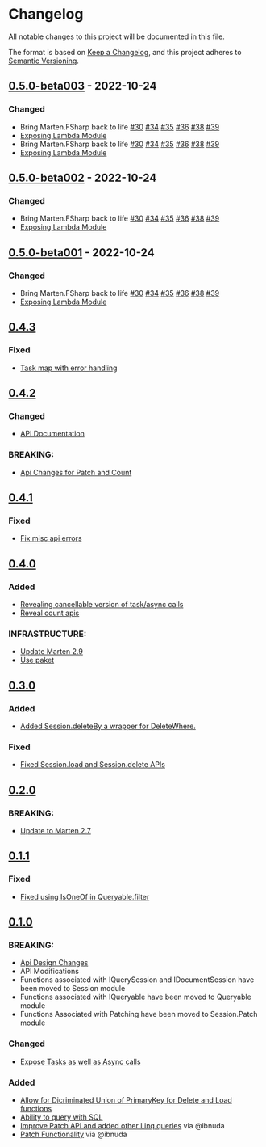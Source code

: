 # Changelog

All notable changes to this project will be documented in this file.

The format is based on [Keep a Changelog](https://keepachangelog.com/en/1.0.0/),
and this project adheres to [Semantic Versioning](https://semver.org/spec/v2.0.0.html).

## [0.5.0-beta003] - 2022-10-24

### Changed
- Bring Marten.FSharp back to life [#30](https://github.com/TheAngryByrd/Marten.FSharp/pull/30) [#34](https://github.com/TheAngryByrd/Marten.FSharp/pull/34) [#35](https://github.com/TheAngryByrd/Marten.FSharp/pull/35) [#36](https://github.com/TheAngryByrd/Marten.FSharp/pull/36) [#38](https://github.com/TheAngryByrd/Marten.FSharp/pull/38) [#39](https://github.com/TheAngryByrd/Marten.FSharp/pull/39)
- [Exposing Lambda Module](https://github.com/TheAngryByrd/Marten.FSharp/pull/37)
- Bring Marten.FSharp back to life [#30](https://github.com/TheAngryByrd/Marten.FSharp/pull/30) [#34](https://github.com/TheAngryByrd/Marten.FSharp/pull/34) [#35](https://github.com/TheAngryByrd/Marten.FSharp/pull/35) [#36](https://github.com/TheAngryByrd/Marten.FSharp/pull/36) [#38](https://github.com/TheAngryByrd/Marten.FSharp/pull/38) [#39](https://github.com/TheAngryByrd/Marten.FSharp/pull/39)
- [Exposing Lambda Module](https://github.com/TheAngryByrd/Marten.FSharp/pull/37)

## [0.5.0-beta002] - 2022-10-24

### Changed
- Bring Marten.FSharp back to life [#30](https://github.com/TheAngryByrd/Marten.FSharp/pull/30) [#34](https://github.com/TheAngryByrd/Marten.FSharp/pull/34) [#35](https://github.com/TheAngryByrd/Marten.FSharp/pull/35) [#36](https://github.com/TheAngryByrd/Marten.FSharp/pull/36) [#38](https://github.com/TheAngryByrd/Marten.FSharp/pull/38) [#39](https://github.com/TheAngryByrd/Marten.FSharp/pull/39)
- [Exposing Lambda Module](https://github.com/TheAngryByrd/Marten.FSharp/pull/37)

## [0.5.0-beta001] - 2022-10-24

### Changed

- Bring Marten.FSharp back to life [#30](https://github.com/TheAngryByrd/Marten.FSharp/pull/30) [#34](https://github.com/TheAngryByrd/Marten.FSharp/pull/34) [#35](https://github.com/TheAngryByrd/Marten.FSharp/pull/35) [#36](https://github.com/TheAngryByrd/Marten.FSharp/pull/36) [#38](https://github.com/TheAngryByrd/Marten.FSharp/pull/38) [#39](https://github.com/TheAngryByrd/Marten.FSharp/pull/39)
- [Exposing Lambda Module](https://github.com/TheAngryByrd/Marten.FSharp/pull/37)

## [0.4.3]

### Fixed
- [Task map with error handling](https://github.com/TheAngryByrd/Marten.FSharp/pull/26)

## [0.4.2]

### Changed
- [API Documentation](https://github.com/TheAngryByrd/Marten.FSharp/pull/24)

### BREAKING:
- [Api Changes for Patch and Count](https://github.com/TheAngryByrd/Marten.FSharp/pull/24)

## [0.4.1]

### Fixed
- [Fix misc api errors](https://github.com/TheAngryByrd/Marten.FSharp/pull/21/files)

## [0.4.0]

### Added
- [Revealing cancellable version of task/async calls](https://github.com/TheAngryByrd/Marten.FSharp/pull/19)
- [Reveal count apis](https://github.com/TheAngryByrd/Marten.FSharp/pull/20)

### INFRASTRUCTURE:
- [Update Marten 2.9](https://github.com/TheAngryByrd/Marten.FSharp/pull/20)
- [Use paket](https://github.com/TheAngryByrd/Marten.FSharp/pull/20)

## [0.3.0]

### Added
- [Added Session.deleteBy a wrapper for DeleteWhere.](https://github.com/TheAngryByrd/Marten.FSharp/pull/15)

### Fixed
- [Fixed Session.load and Session.delete APIs](https://github.com/TheAngryByrd/Marten.FSharp/pull/15)

## [0.2.0]

### BREAKING:
- [Update to Marten 2.7](https://github.com/TheAngryByrd/Marten.FSharp/pull/14)

## [0.1.1]

### Fixed
- [Fixed using IsOneOf in Queryable.filter](https://github.com/TheAngryByrd/Marten.FSharp/pull/12)

## [0.1.0]

### BREAKING:
- [Api Design Changes](https://github.com/TheAngryByrd/Marten.FSharp/pull/8)
- API Modifications
- Functions associated with IQuerySession and IDocumentSession have been moved to Session module
- Functions associated with IQueryable have been moved to Queryable module
- Functions Associated with Patching have been moved to Session.Patch module

### Changed
- [Expose Tasks as well as Async calls](https://github.com/TheAngryByrd/Marten.FSharp/pull/8)

### Added
- [Allow for Dicriminated Union of PrimaryKey for Delete and Load functions](https://github.com/TheAngryByrd/Marten.FSharp/pull/8)
- [Ability to query with SQL](https://github.com/TheAngryByrd/Marten.FSharp/pull/6)
- [Improve Patch API and added other Linq queries](https://github.com/TheAngryByrd/Marten.FSharp/pull/4) via @ibnuda
- [Patch Functionality](https://github.com/TheAngryByrd/Marten.FSharp/pull/3) via @ibnuda

[Unreleased]: https://github.com/TheAngryByrd/Marten.FSharp/compare/v0.5.0-beta003...HEAD
[0.5.0-beta003]: https://github.com/TheAngryByrd/Marten.FSharp/compare/v0.4.3...v0.5.0-beta003
[0.5.0-beta002]: https://github.com/TheAngryByrd/Marten.FSharp/compare/v0.4.3...v0.5.0-beta002
[0.5.0-beta001]: https://github.com/TheAngryByrd/Marten.FSharp/compare/v0.4.3...v0.5.0-beta001
[0.4.3]: https://github.com/TheAngryByrd/MiniScaffold/compare/0.4.2...0.4.3
[0.4.2]: https://github.com/TheAngryByrd/MiniScaffold/compare/0.4.1...0.4.2
[0.4.1]: https://github.com/TheAngryByrd/MiniScaffold/compare/0.4.0...0.4.1
[0.4.0]: https://github.com/TheAngryByrd/MiniScaffold/compare/0.3.0...0.4.0
[0.3.0]: https://github.com/TheAngryByrd/MiniScaffold/compare/0.2.0...0.3.0
[0.2.0]: https://github.com/TheAngryByrd/MiniScaffold/compare/0.1.1...0.2.0
[0.1.1]: https://github.com/TheAngryByrd/MiniScaffold/compare/0.1.0...0.1.1
[0.1.0]: https://github.com/TheAngryByrd/MiniScaffold/releases/tag/0.1.0
